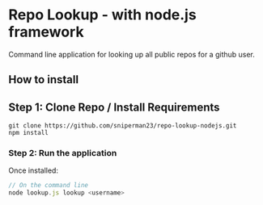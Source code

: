 # Repo Lookup - with node.js framework

Command line application for looking up all public repos for a github user.

## How to install

## Step 1: Clone Repo / Install Requirements

```
git clone https://github.com/sniperman23/repo-lookup-nodejs.git
npm install

```

### Step 2: Run the application
Once installed:
```javascript
// On the command line
node lookup.js lookup <username>

```
